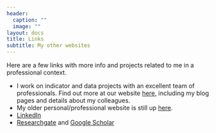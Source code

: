 ```yaml
---
header:
  caption: ""
  image: ""
layout: docs
title: Links
subtitle: My other websites
---
```


Here are a few links with more info and projects related to me in a professional context.

* I work on indicator and data projects with an excellent team of professionals. Find out more at our website [here](https://compositeindicators.com/), including my blog pages and details about my colleagues.
* My older personal/professional website is still up [here](https://www.bluefoxdata.eu/).
* [LinkedIn](https://www.linkedin.com/feed/)
* [Researchgate](https://www.researchgate.net/profile/William-Becker-7) and [Google Scholar](https://scholar.google.com/citations?user=Vvu9K9YAAAAJ&hl=en)

